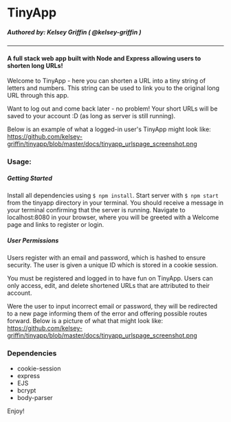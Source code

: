 # TinyApp
##### Authored by: Kelsey Griffin ( @kelsey-griffin )
---------------------------------
#### A full stack web app built with Node and Express allowing users to shorten long URLs!

Welcome to TinyApp - here you can shorten a URL into a tiny string of letters and numbers. This string can be used to link you to the original long URL through this app.

Want to log out and come back later - no problem! Your short URLs will be saved to your account :D (as long as server is still running).

Below is an example of what a logged-in user's TinyApp might look like:  
https://github.com/kelsey-griffin/tinyapp/blob/master/docs/tinyapp_urlspage_screenshot.png

### Usage:

##### Getting Started
Install all dependencies using `$ npm install`.
Start server with `$ npm start` from the tinyapp directory in your terminal. You should receive a message in your terminal confirming that the server is running. 
Navigate to localhost:8080 in your browser, where you will be greeted with a Welcome page and links to register or login. 

##### User Permissions
Users register with an email and password, which is hashed to ensure security. The user is given a unique ID which is stored in a cookie session. 

You must be registered and logged in to have fun on TinyApp.
Users can only access, edit, and delete shortened URLs that are attributed to their account.

Were the user to input incorrect email or password, they will be redirected to a new page informing them of the error and offering possible routes forward. Below is a picture of what that might look like:  
https://github.com/kelsey-griffin/tinyapp/blob/master/docs/tinyapp_urlspage_screenshot.png

### Dependencies
- cookie-session
- express
- EJS
- bcrypt
- body-parser

Enjoy!

